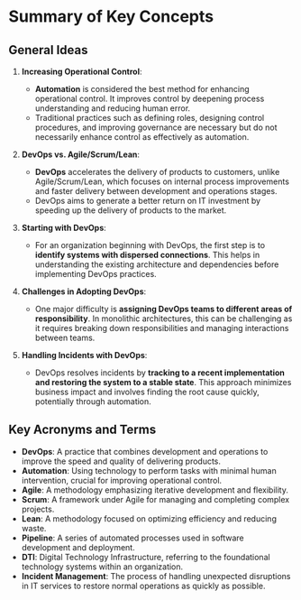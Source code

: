 # Summary of Key Concepts

## General Ideas

1. **Increasing Operational Control**:
   - **Automation** is considered the best method for enhancing operational control. It improves control by deepening process understanding and reducing human error.
   - Traditional practices such as defining roles, designing control procedures, and improving governance are necessary but do not necessarily enhance control as effectively as automation.

2. **DevOps vs. Agile/Scrum/Lean**:
   - **DevOps** accelerates the delivery of products to customers, unlike Agile/Scrum/Lean, which focuses on internal process improvements and faster delivery between development and operations stages.
   - DevOps aims to generate a better return on IT investment by speeding up the delivery of products to the market.

3. **Starting with DevOps**:
   - For an organization beginning with DevOps, the first step is to **identify systems with dispersed connections**. This helps in understanding the existing architecture and dependencies before implementing DevOps practices.

4. **Challenges in Adopting DevOps**:
   - One major difficulty is **assigning DevOps teams to different areas of responsibility**. In monolithic architectures, this can be challenging as it requires breaking down responsibilities and managing interactions between teams.

5. **Handling Incidents with DevOps**:
   - DevOps resolves incidents by **tracking to a recent implementation and restoring the system to a stable state**. This approach minimizes business impact and involves finding the root cause quickly, potentially through automation.

## Key Acronyms and Terms

- **DevOps**: A practice that combines development and operations to improve the speed and quality of delivering products.
- **Automation**: Using technology to perform tasks with minimal human intervention, crucial for improving operational control.
- **Agile**: A methodology emphasizing iterative development and flexibility.
- **Scrum**: A framework under Agile for managing and completing complex projects.
- **Lean**: A methodology focused on optimizing efficiency and reducing waste.
- **Pipeline**: A series of automated processes used in software development and deployment.
- **DTI**: Digital Technology Infrastructure, referring to the foundational technology systems within an organization.
- **Incident Management**: The process of handling unexpected disruptions in IT services to restore normal operations as quickly as possible.
